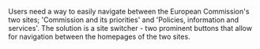 Users need a way to easily navigate between the European Commission's two sites; 'Commission and its priorities' and 'Policies, information and services'. The solution is a site switcher - two prominent buttons that allow for navigation between the homepages of the two sites.
